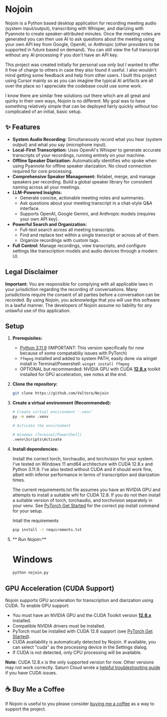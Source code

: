 # Nojoin

Nojoin is a Python based desktop application for recording meeting audio (system input/output), transcribing with Whisper, and diarizing with Pyannote to create speaker-attributed minutes. Once the meeting notes are generated you can then use AI to ask questions about the meeting using your own API key from Google, OpenAI, or Anthropic (other providers to be supported in future based on demand). You can still view the full transcript without any AI processing if you don't have an API key.

This project was created initially for personal use only but I wanted to offer it free of charge to others in case they also found it useful. I also wouldn't mind getting some feedback and help from other users. I built this project using Cursor mainly so as you can imagine the typical AI artifacts are all over the place so I appreciate the codebase could use some work.

I know there are similar free solutions out there which are all great and quirky in their own ways, Nojoin is no different. My goal was to have something relatively simple that can be deployed fairly quickly without too complicated of an initial, basic setup.

## ✨ Features

*   **System Audio Recording:** Simultaneously record what you hear (system output) and what you say (microphone input).
*   **Local-First Transcription:** Uses OpenAI's Whisper to generate accurate transcripts of your recordings, running entirely on your machine.
*   **Offline Speaker Diarization:** Automatically identifies who spoke when using Pyannote for offline speaker diarization. No cloud connection required for core processing.
*   **Comprehensive Speaker Management:** Relabel, merge, and manage speakers per recording. Build a global speaker library for consistent naming across all your meetings.
*   **LLM-Powered Insights:**
    *   Generate concise, actionable meeting notes and summaries.
    *   Ask questions about your meeting transcript in a chat-style Q&A interface.
    *   Supports OpenAI, Google Gemini, and Anthropic models (requires your own API key).
*   **Powerful Search and Organization:**
    *   Full-text search across all meeting transcripts.
    *   Find and replace text within a single transcript or across all of them.
    *   Organize recordings with custom tags.
*   **Full Control:** Manage recordings, view transcripts, and configure settings like transcription models and audio devices through a modern UI.

## Legal Disclaimer

**Important:** You are responsible for complying with all applicable laws in your jurisdiction regarding the recording of conversations. Many jurisdictions require the consent of all parties before a conversation can be recorded. By using Nojoin, you acknowledge that you will use this software in a lawful manner. The developers of Nojoin assume no liability for any unlawful use of this application.

## Setup

1.  **Prerequisites:**
    *   [Python 3.11.9](https://www.python.org/downloads/release/python-3119/) (IMPORTANT: This version specifically for now because of some compatabiliy issues with PyTorch)
    *   `ffmpeg` installed and added to system PATH, easily done via winget install in Terminal/Powershell:
    `winget install ffmpeg`
    *   OPTIONAL but recommended: NVIDIA GPU with CUDA [**12.8.x**](https://developer.nvidia.com/cuda-12-8-1-download-archive) toolkit installed for GPU acceleration, see notes at the end.

2.  **Clone the repository:**
    ```bash
    git clone https://github.com/Valtora/Nojoin
    ```

3.  **Create a virtual environment (Recommended):**
    ```bash
    # Create virtual environment '.venv'
    py -m venv .venv
    
    # Activate the environment

    # Windows (Terminal/PowerShell)
    .venv\Scripts\Activate

4.  **Install dependencies:**
     
     Install the correct torch, torchaudio, and torchvision for your system. I've tested on Windows 11 amd64 architecture with CUDA 12.8.x and Python 3.11.9. I've also tested without CUDA and it should work fine, albeit with inferior performance in terms of transcription and diarization times.
     
     The current requirements.txt file assumes you have an NVIDIA GPU and attempts to install a suitable whl for CUDA 12.8. If you do not then install a suitable version of torch, torchaudio, and torchvision separately in your venv. See [PyTorch Get Started](https://pytorch.org/get-started/locally/) for the correct pip install command for your setup.

     Intall the requirements
    ```bash
    pip install -r requirements.txt
    ```

5. ** Run Nojoin:**
    # Windows
    ```bash
    python nojoin.py
    ```

## GPU Acceleration (CUDA Support)

Nojoin supports GPU acceleration for transcription and diarization using CUDA. To enable GPU support:

- You must have an NVIDIA GPU and the CUDA Toolkit version [**12.8.x**](https://developer.nvidia.com/cuda-12-8-1-download-archive) installed.
- Compatible NVIDIA drivers must be installed.
- PyTorch must be installed with CUDA 12.8 support (see [PyTorch Get Started](https://pytorch.org/get-started/locally/)).
- CUDA availability is automatically detected by Nojoin. If available, you can select "cuda" as the processing device in the Settings dialog.
- If CUDA is not detected, only CPU processing will be available.

**Note:** CUDA 12.8.x is the only supported version for now. Other versions may not work correctly. Saturn Cloud wrote a [helpful troubleshooting guide](https://saturncloud.io/blog/how-to-troubleshoot-pytorchs-torchcudaisavailable-returning-false-in-windows-10/) if you have CUDA issues.

## ☕ Buy Me a Coffee

If Nojoin is useful to you please consider [buying me a coffee](https://ko-fi.com/valtorra) as a way to support the project.
